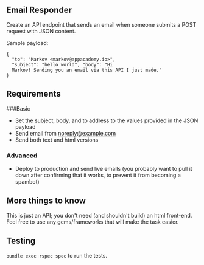 ## Email Responder

Create an API endpoint that sends an email when someone submits a POST request
with JSON content.

Sample payload:

```
{ 
  "to": "Markov <markov@appacademy.io>", 
  "subject": "hello world", "body": "Hi
  Markov! Sending you an email via this API I just made." 
}
```

## Requirements

###Basic

* Set the subject, body, and to address to the values provided in the JSON payload
* Send email from noreply@example.com
* Send both text and html versions

### Advanced
* Deploy to production and send live emails (you probably want to pull it down after 
  confirming that it works, to prevent it from becoming a spambot)

## More things to know

This is just an API; you don't need (and shouldn't build) an html front-end.
Feel free to use any gems/frameworks that will make the task easier.

## Testing

`bundle exec rspec spec` to run the tests.

